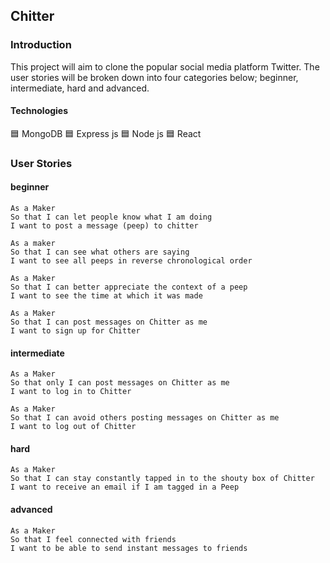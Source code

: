 ## Chitter

### Introduction
This project will aim to clone the popular social media platform Twitter. The user stories will be broken down into four categories below; beginner, intermediate, hard and advanced.

#### Technologies
:blue_square: MongoDB 
:blue_square: Express js
:blue_square: Node js
:blue_square: React

### User Stories

#### beginner
```
As a Maker
So that I can let people know what I am doing  
I want to post a message (peep) to chitter

As a maker
So that I can see what others are saying  
I want to see all peeps in reverse chronological order

As a Maker
So that I can better appreciate the context of a peep
I want to see the time at which it was made

As a Maker
So that I can post messages on Chitter as me
I want to sign up for Chitter
```

#### intermediate
```
As a Maker
So that only I can post messages on Chitter as me
I want to log in to Chitter

As a Maker
So that I can avoid others posting messages on Chitter as me
I want to log out of Chitter
```

#### hard
```
As a Maker
So that I can stay constantly tapped in to the shouty box of Chitter
I want to receive an email if I am tagged in a Peep
```

#### advanced
```
As a Maker
So that I feel connected with friends
I want to be able to send instant messages to friends
```


